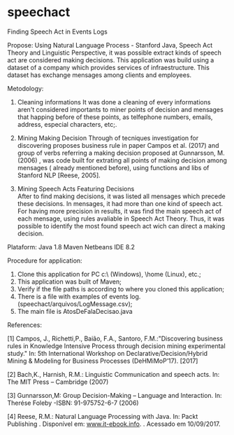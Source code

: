 # speechact
Finding Speech Act in Events Logs

Propose:
Using Natural Language Process - Stanford Java, Speech Act Theory and Linguistic Perspective, it was possible extract kinds of speech act are considered making decisions. This application was build using a dataset of a company which provides services of infraestructure. This dataset has exchange mensages among clients and employees.

Metodology:
1) Cleaning informations
It was done a cleaning of every informations aren't considered importants to miner points of decision and mensages that happing before of these points, as telfephone numbers, emails, address, especial characters, etc;.

2) Mining Making Decision 
Through of tecniques investigation for discovering proposes business rule in paper Campos et al. (2017) and group of verbs referring a making decision proposed at Gunnarsson, M. (2006) , was code built for extrating all points of making decision among mensages (
already mentioned before), using functions and libs of Stanford NLP [Reese, 2005].


3) Mining Speech Acts Featuring Decisions  
After to find making decisions, it was listed all mensages which precede these decisions. In mensages, it had more than one kind of speech act. For having more precision in results, it was find the main speech act of each mensage, using rules avaliable  in Speech Act Theory. Thus, it was possible to identify the most found speech act wich can direct a making decision.   


Plataform:
Java 1.8
Maven
Netbeans IDE  8.2
 

Procedure for application:
1) Clone this application for PC c:\ (Windows), \home (Linux), etc.;
2) This application was built of Maven;
3) Verify if the file paths is according to where you cloned this application; 
4) There is a file with examples of events log. (speechact/arquivos/LogMessage.csv);
5) The main file is AtosDeFalaDecisao.java 
 
References:

[1] Campos, J., Richetti,P., Baião, F.A., Santoro, F.M.:"Discovering business rules in Knowledge Intensive Process through decision mining experimental study." In: 5th International Workshop on Declarative/Decision/Hybrid Mining & Modeling for Business Processes (DeHMiMoP’17). [2017]

[2] Bach,K., Harnish, R.M.: Linguistic Communication and speech acts. In: The MIT Press – Cambridge (2007)

[3] Gunnarsson,M: Group Decision-Making – Language and Interaction. In: Therése Foleby -ISBN: 91-975752-6-7 (2006)

[4] Reese, R.M.: Natural Language Processing with Java. In: Packt Publishing . Disponível em: www.it-ebook.info. . Acessado em 10/09/2017.

